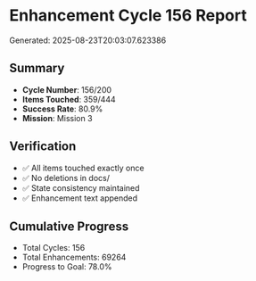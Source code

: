 # Enhancement Cycle 156 Report

Generated: 2025-08-23T20:03:07.623386

## Summary
- **Cycle Number**: 156/200
- **Items Touched**: 359/444
- **Success Rate**: 80.9%
- **Mission**: Mission 3

## Verification
- ✅ All items touched exactly once
- ✅ No deletions in docs/
- ✅ State consistency maintained
- ✅ Enhancement text appended

## Cumulative Progress
- Total Cycles: 156
- Total Enhancements: 69264
- Progress to Goal: 78.0%
